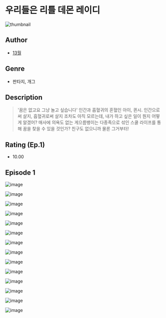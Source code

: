 # 우리들은 리틀 데몬 레이디
![thumbnail](https://image-comic.pstatic.net/user_contents_data/challenge_comic/2023/05/25/upload_3473226614528435046_480x623.jpeg)

## Author
- [13월](https://comic.naver.com/artistTitle?id=367152)

## Genre
- 판타지, 개그

## Description
> '꿈은 없고요 그냥 놀고 싶습니다' 인간과 흡혈귀의 혼혈인 아이, 퀸시. 인간으로써 살지, 흡혈귀로써 살지 조차도 아직 모르는데, 내가 하고 싶은 일이 뭔지 어떻게 알겠어? 매사에 의욕도 없는 게으름뱅이는 다종족으로 섞인 스쿨 라이프를 통해 꿈을 찾을 수 있을 것인가? 친구도 없으니까 물론 그거부터!


## Rating (Ep.1)
- 10.00

## Episode 1
![image](https://image-comic.pstatic.net/user_contents_data/challenge_comic/2023/05/25/367152/upload_3702575944727487587.jpeg)

![image](https://image-comic.pstatic.net/user_contents_data/challenge_comic/2023/05/25/367152/upload_7017227674929082725.jpeg)

![image](https://image-comic.pstatic.net/user_contents_data/challenge_comic/2023/05/25/367152/upload_3474020660193800805.jpeg)

![image](https://image-comic.pstatic.net/user_contents_data/challenge_comic/2023/05/25/367152/upload_3774918521908506681.jpeg)

![image](https://image-comic.pstatic.net/user_contents_data/challenge_comic/2023/05/25/367152/upload_7076060149703587937.jpeg)

![image](https://image-comic.pstatic.net/user_contents_data/challenge_comic/2023/05/25/367152/upload_7221349617034028081.jpeg)

![image](https://image-comic.pstatic.net/user_contents_data/challenge_comic/2023/05/25/367152/upload_3558749030608758321.jpeg)

![image](https://image-comic.pstatic.net/user_contents_data/challenge_comic/2023/05/25/367152/upload_3760567503687804005.jpeg)

![image](https://image-comic.pstatic.net/user_contents_data/challenge_comic/2023/05/25/367152/upload_3847309049711911225.jpeg)

![image](https://image-comic.pstatic.net/user_contents_data/challenge_comic/2023/05/25/367152/upload_3833800479145669175.jpeg)

![image](https://image-comic.pstatic.net/user_contents_data/challenge_comic/2023/05/25/367152/upload_4135765035529167672.jpeg)

![image](https://image-comic.pstatic.net/user_contents_data/challenge_comic/2023/05/25/367152/upload_3702302363159311668.jpeg)

![image](https://image-comic.pstatic.net/user_contents_data/challenge_comic/2023/05/25/367152/upload_3905241217884305715.jpeg)

![image](https://image-comic.pstatic.net/user_contents_data/challenge_comic/2023/05/25/367152/upload_7305458953715135077.jpeg)
